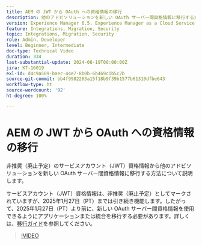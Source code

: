 ```yaml
---
title: AEM の JWT から OAuth への資格情報の移行
description: 他のアドビソリューションを新しい OAuth サーバー間資格情報に移行する方法について説明します。
version: Experience Manager 6.5, Experience Manager as a Cloud Service
feature: Integrations, Migration, Security
topic: Integrations, Migration, Security
role: Admin, Developer
level: Beginner, Intermediate
doc-type: Technical Video
duration: 334
last-substantial-update: 2024-08-19T00:00:00Z
jira: KT-16019
exl-id: d4c9a509-baec-44e7-8b0b-6b469c1b5c2b
source-git-commit: bb4f9982263a15f18b9f39b1577b61310dfbe643
workflow-type: ht
source-wordcount: '92'
ht-degree: 100%

---
```


# AEM の JWT から OAuth への資格情報の移行

非推奨（廃止予定）のサービスアカウント（JWT）資格情報から他のアドビソリューションを新しい OAuth サーバー間資格情報に移行する方法について説明します。

サービスアカウント（JWT）資格情報は、非推奨（廃止予定）としてマークされていますが、2025年1月27日（PT）までは引き続き機能します。したがって、2025年1月27日（PT）より前に、新しい OAuth サーバー間資格情報を使用できるようにアプリケーションまたは統合を移行する必要があります。詳しくは、[移行ガイド](https://developer.adobe.com/developer-console/docs/guides/authentication/ServerToServerAuthentication/migration)を参照してください。


>[!VIDEO](https://video.tv.adobe.com/v/3449239/?learn=on&captions=jpn)
